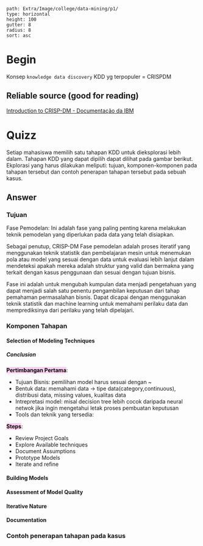 ````img-gallery
path: Extra/Image/college/data-mining/p1/
type: horizontal
height: 100
gutter: 8
radius: 8
sort: asc
````


# Begin
Konsep `knowledge data discovery` KDD yg terpopuler = CRISPDM

## Reliable source (good for reading)
[Introduction to CRISP-DM - Documentação da IBM](https://www.ibm.com/docs/pt-br/spss-modeler/saas?topic=guide-introduction-crisp-dm)


# Quizz
Setiap mahasiswa memilih satu tahapan KDD untuk dieksplorasi lebih dalam. Tahapan KDD yang dapat dipilih dapat dilihat pada gambar berikut.  Ekplorasi yang harus dilakukan meliputi: tujuan, komponen-komponen pada tahapan tersebut dan contoh penerapan tahapan tersebut pada sebuah kasus.

## Answer
### Tujuan
Fase Pemodelan: Ini adalah fase yang paling penting karena melakukan teknik pemodelan yang diperlukan pada data yang telah disiapkan.


Sebagai penutup, CRISP-DM Fase pemodelan adalah proses iteratif yang menggunakan teknik statistik dan pembelajaran mesin untuk menemukan pola atau model yang sesuai dengan data untuk evaluasi lebih lanjut dalam mendeteksi apakah mereka adalah struktur yang valid dan bermakna yang terkait dengan kasus penggunaan dan sesuai dengan tujuan bisnis.


Fase ini adalah untuk mengubah kumpulan data menjadi pengetahuan yang dapat menjadi salah satu penentu pengambilan keputusan dari tahap pemahaman permasalahan bisnis. Dapat dicapai dengan menggunakan teknik statistik dan machine learning untuk memahami perilaku data dan memprediksinya dari perilaku yang telah dipelajari.

### Komponen Tahapan

#### Selection of Modeling Techniques

##### Conclusion
**<mark style="background: #FFB8EBA6;">Pertimbangan Pertama</mark>**:
- Tujuan Bisnis: pemilihan model harus sesuai dengan ~
- Bentuk data: memahami data -> tipe data(category,continuous), distribusi data, missing values, kualitas data
- Intrepretasi model: misal decision tree lebih cocok daripada neural netwok jika ingin mengetahui letak proses pembuatan keputusan
- Tools dan teknik yang tersedia: 

**<mark style="background: #FFB8EBA6;">Steps</mark>**:
- Review Project Goals
- Explore Available techniques
- Document Assumptions
- Prototype Models
- Iterate and refine

#### Building Models


#### Assessment of Model Quality
#### Iterative Nature
#### Documentation




### Contoh penerapan tahapan pada kasus